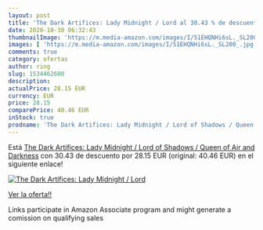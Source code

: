 ```yaml
---
layout: post
title: 'The Dark Artifices: Lady Midnight / Lord al 30.43 % de descuento'
date: 2020-10-30 06:32:43
thumbnailImage: 'https://m.media-amazon.com/images/I/51EHQNHi6sL._SL200_.jpg'
images: [ 'https://m.media-amazon.com/images/I/51EHQNHi6sL._SL200_.jpg' ]
comments: true
category: ofertas
author: ring
slug: 1534462600
description:
actualPrice: 28.15 EUR
currency: EUR
price: 28.15
comparePrice: 40.46 EUR
inStock: true
prodname: 'The Dark Artifices: Lady Midnight / Lord of Shadows / Queen of Air and Darkness'
---
```


Está [The Dark Artifices: Lady Midnight / Lord of Shadows / Queen of Air and Darkness](https://www.amazon.it/dp/1534462600/?tag=tolees00-21) con 30.43 de descuento por 28.15 EUR (original: 40.46 EUR) en el siguiente enlace!

[![The Dark Artifices: Lady Midnight / Lord](https://m.media-amazon.com/images/I/51EHQNHi6sL._SL200_.jpg)](https://www.amazon.it/dp/1534462600/?tag=tolees00-21)

[Ver la oferta!!](https://www.amazon.it/dp/1534462600/?tag=tolees00-21)

Links participate in Amazon Associate program and might generate a comission on qualifying sales


